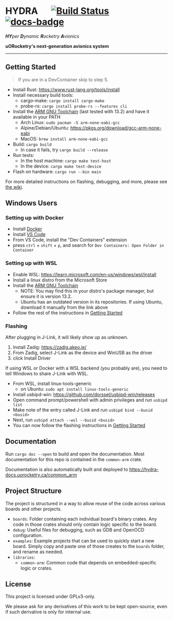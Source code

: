 # HYDRA &emsp; [![Build Status]][actions] [![docs-badge]][docs]

***HY**per **D**ynamic **R**ocketry **A**vionics*

[Build Status]: https://github.com/uorocketry/hydra/actions/workflows/build.yml/badge.svg
[actions]: https://github.com/uorocketry/hydra/actions?query=branch%3Amaster
[docs-badge]: https://img.shields.io/github/actions/workflow/status/uorocketry/hydra/docs.yml?label=docs
[docs]: http://hydra-docs.uorocketry.ca/common_arm

**uORocketry's next-generation avionics system**

---

## Getting Started

> If you are in a DevContainer skip to step 5.

- Install Rust: https://www.rust-lang.org/tools/install
- Install necessary build tools:
  - cargo-make: `cargo install cargo-make`
  - probe-rs: `cargo install probe-rs --features cli`
- Install the [ARM GNU Toolchain](https://developer.arm.com/downloads/-/arm-gnu-toolchain-downloads) (last tested with 13.2) and have it available in your PATH
  - Arch Linux: `sudo pacman -S arm-none-eabi-gcc`
  - Alpine/Debian/Ubuntu: <https://pkgs.org/download/gcc-arm-none-eabi>
  - MacOS: `brew install arm-none-eabi-gcc`
- Build: `cargo build`
  - In case it fails, try `cargo build --release`
- Run tests:
  - In the host machine: `cargo make test-host`
  - In the device: `cargo make test-device`
- Flash on hardware: `cargo run --bin main`

For more detailed instructions on flashing, debugging, and more, please see [the wiki](https://avwiki.uorocketry.ca/en/Avionics/HYDRA/Software).

## Windows Users

### Setting up with Docker

- Install [Docker](https://docs.docker.com/desktop/install/windows-install/)
- Install [VS Code](https://code.visualstudio.com/download)
- From VS Code, install the "Dev Containers" extension
- press `ctrl` + `shift` + `p`, and search for `Dev Containers: Open Folder in Container`

### Setting up with WSL

- Enable WSL: https://learn.microsoft.com/en-us/windows/wsl/install
- Install a linux distro from the Microsoft Store
- Install the [ARM GNU Toolchain](https://developer.arm.com/downloads/-/arm-gnu-toolchain-downloads)
  - NOTE: You may find this in your distro's package manager, but ensure it is version 13.2.
  - Ubuntu has an outdated version in its repositories. If using Ubuntu, download it manually from the link above
- Follow the rest of the instructions in [Getting Started](#-getting-started)

### Flashing

After plugging in J-Link, it will likely show up as unknown.

1. Install Zadig: https://zadig.akeo.ie/
2. From Zadig, select J-Link as the device and WinUSB as the driver
3. click Install Driver

If using WSL or Docker with a WSL backend (you probably are), you need to tell Windows to share J-Link with WSL.

- From WSL, install linux-tools-generic
  - on Ubuntu: `sudo apt install linux-tools-generic`
- Install usbipd-win: https://github.com/dorssel/usbipd-win/releases
- Open command prompt/powershell with admin privileges and run `usbipd list`
- Make note of the entry called J-Link and run `usbipd bind --busid <busid>`
- Next, run `usbipd attach --wsl --busid <busid>`
- You can now follow the flashing instructions in [Getting Started](#getting-started)

## Documentation

Run `cargo doc --open` to build and open the documentation. Most documentation for this repo is contained in the `common-arm` crate.

Documentation is also automatically built and deployed to https://hydra-docs.uorocketry.ca/common_arm

## Project Structure

The project is structured in a way to allow reuse of the code across various boards and other projects.

- `boards`: Folder containing each individual board's binary crates. Any code in those crates should only contain logic specific to the board.
- `debug`: Useful files for debugging, such as GDB and OpenOCD configuration.
- `examples`: Example projects that can be used to quickly start a new board. Simply copy and paste one of those creates to the `boards` folder, and rename as needed.
- `libraries`:
  - `common-arm`: Common code that depends on embedded-specific logic or crates.

## License

This project is licensed under GPLv3-only.

We please ask for any derivatives of this work to be kept open-source, even if such derivative is only for internal use.
